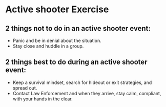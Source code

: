 # Active shooter Exercise

## 2 things not to do in an active shooter event:
- Panic and be in denial about the situation.
- Stay close and huddle in a group.

## 2 things best to do during an active shooter event:
- Keep a survival mindset, search for hideout or exit strategies, and spread out.
- Contact Law Enforcement and when they arrive, stay calm, compliant, with your hands in the clear.